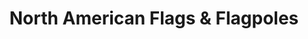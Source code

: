 ---
title: "North American Flags & Flagpoles"
url: /greenville/north-american-flags-and-flagpoles/
shop: shop
---